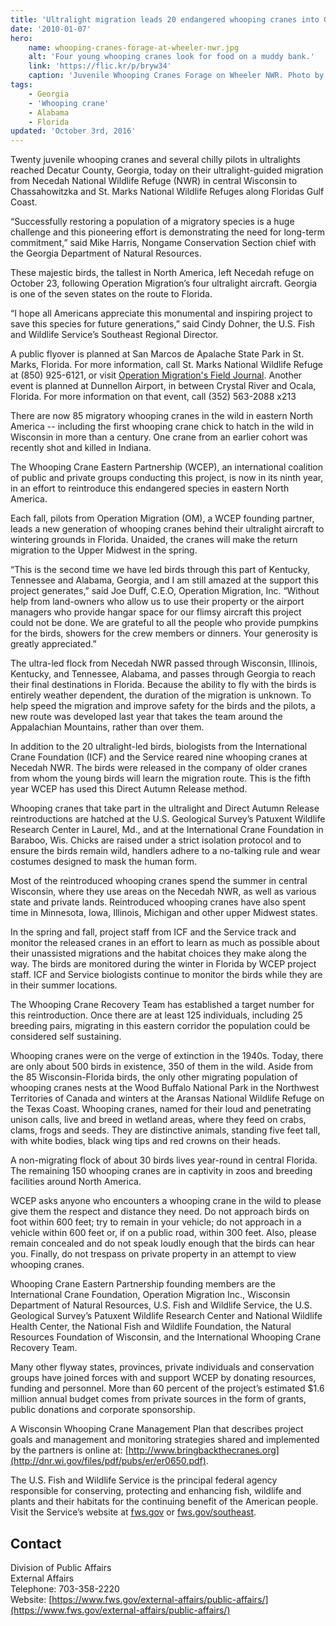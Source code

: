 ```yaml
---
title: 'Ultralight migration leads 20 endangered whooping cranes into Georgia'
date: '2010-01-07'
hero:
    name: whooping-cranes-forage-at-wheeler-nwr.jpg
    alt: 'Four young whooping cranes look for food on a muddy bank.'
    link: 'https://flic.kr/p/bryw34'
    caption: 'Juvenile Whooping Cranes Forage on Wheeler NWR. Photo by Bill Gates, USFWS.'
tags:
    - Georgia
    - 'Whooping crane'
    - Alabama
    - Florida
updated: 'October 3rd, 2016'
---
```


Twenty juvenile whooping cranes and several chilly pilots in ultralights reached Decatur County, Georgia, today on their ultralight-guided migration from Necedah National Wildlife Refuge (NWR) in central Wisconsin to Chassahowitzka and St. Marks National Wildlife Refuges along Floridas Gulf Coast.

“Successfully restoring a population of a migratory species is a huge challenge and this pioneering effort is demonstrating the need for long-term commitment,” said Mike Harris, Nongame Conservation Section chief with the Georgia Department of Natural Resources.

These majestic birds, the tallest in North America, left Necedah refuge on October 23, following Operation Migration’s four ultralight aircraft. Georgia is one of the seven states on the route to Florida.

“I hope all Americans appreciate this monumental and inspiring project to save this species for future generations,” said Cindy Dohner, the U.S. Fish and Wildlife Service’s Southeast Regional Director.

A public flyover is planned at San Marcos de Apalache State Park in St. Marks, Florida. For more information, call St. Marks National Wildlife Refuge at (850) 925-6121, or visit [Operation Migration's Field Journal](http://operationmigration.org/InTheField/?n=field-journal-operationmigration). Another event is planned at Dunnellon Airport, in between Crystal River and Ocala, Florida. For more information on that event, call (352) 563-2088 x213

There are now 85 migratory whooping cranes in the wild in eastern North America -- including the first whooping crane chick to hatch in the wild in Wisconsin in more than a century. One crane from an earlier cohort was recently shot and killed in Indiana.

The Whooping Crane Eastern Partnership (WCEP), an international coalition of public and private groups conducting this project, is now in its ninth year, in an effort to reintroduce this endangered species in eastern North America.

Each fall, pilots from Operation Migration (OM), a WCEP founding partner, leads a new generation of whooping cranes behind their ultralight aircraft to wintering grounds in Florida. Unaided, the cranes will make the return migration to the Upper Midwest in the spring.

“This is the second time we have led birds through this part of Kentucky, Tennessee and Alabama, Georgia, and I am still amazed at the support this project generates,” said Joe Duff, C.E.O, Operation Migration, Inc. “Without help from land-owners who allow us to use their property or the airport managers who provide hangar space for our flimsy aircraft this project could not be done. We are grateful to all the people who provide pumpkins for the birds, showers for the crew members or dinners. Your generosity is greatly appreciated.”

The ultra-led flock from Necedah NWR passed through Wisconsin, Illinois, Kentucky, and Tennessee, Alabama, and passes through Georgia to reach their final destinations in Florida. Because the ability to fly with the birds is entirely weather dependent, the duration of the migration is unknown. To help speed the migration and improve safety for the birds and the pilots, a new route was developed last year that takes the team around the Appalachian Mountains, rather than over them.

In addition to the 20 ultralight-led birds, biologists from the International Crane Foundation (ICF) and the Service reared nine whooping cranes at Necedah NWR. The birds were released in the company of older cranes from whom the young birds will learn the migration route. This is the fifth year WCEP has used this Direct Autumn Release method.

Whooping cranes that take part in the ultralight and Direct Autumn Release reintroductions are hatched at the U.S. Geological Survey’s Patuxent Wildlife Research Center in Laurel, Md., and at the International Crane Foundation in Baraboo, Wis. Chicks are raised under a strict isolation protocol and to ensure the birds remain wild, handlers adhere to a no-talking rule and wear costumes designed to mask the human form.

Most of the reintroduced whooping cranes spend the summer in central Wisconsin, where they use areas on the Necedah NWR, as well as various state and private lands. Reintroduced whooping cranes have also spent time in Minnesota, Iowa, Illinois, Michigan and other upper Midwest states.

In the spring and fall, project staff from ICF and the Service track and monitor the released cranes in an effort to learn as much as possible about their unassisted migrations and the habitat choices they make along the way. The birds are monitored during the winter in Florida by WCEP project staff. ICF and Service biologists continue to monitor the birds while they are in their summer locations.

The Whooping Crane Recovery Team has established a target number for this reintroduction. Once there are at least 125 individuals, including 25 breeding pairs, migrating in this eastern corridor the population could be considered self sustaining.

Whooping cranes were on the verge of extinction in the 1940s. Today, there are only about 500 birds in existence, 350 of them in the wild. Aside from the 85 Wisconsin-Florida birds, the only other migrating population of whooping cranes nests at the Wood Buffalo National Park in the Northwest Territories of Canada and winters at the Aransas National Wildlife Refuge on the Texas Coast. Whooping cranes, named for their loud and penetrating unison calls, live and breed in wetland areas, where they feed on crabs, clams, frogs and seeds. They are distinctive animals, standing five feet tall, with white bodies, black wing tips and red crowns on their heads.

A non-migrating flock of about 30 birds lives year-round in central Florida. The remaining 150 whooping cranes are in captivity in zoos and breeding facilities around North America.

WCEP asks anyone who encounters a whooping crane in the wild to please give them the respect and distance they need. Do not approach birds on foot within 600 feet; try to remain in your vehicle; do not approach in a vehicle within 600 feet or, if on a public road, within 300 feet. Also, please remain concealed and do not speak loudly enough that the birds can hear you. Finally, do not trespass on private property in an attempt to view whooping cranes.

Whooping Crane Eastern Partnership founding members are the International Crane Foundation, Operation Migration Inc., Wisconsin Department of Natural Resources, U.S. Fish and Wildlife Service, the U.S. Geological Survey’s Patuxent Wildlife Research Center and National Wildlife Health Center, the National Fish and Wildlife Foundation, the Natural Resources Foundation of Wisconsin, and the International Whooping Crane Recovery Team.

Many other flyway states, provinces, private individuals and conservation groups have joined forces with and support WCEP by donating resources, funding and personnel. More than 60 percent of the project’s estimated $1.6 million annual budget comes from private sources in the form of grants, public donations and corporate sponsorship.

A Wisconsin Whooping Crane Management Plan that describes project goals and management and monitoring strategies shared and implemented by the partners is online at: [http://www.bringbackthecranes.org](http://dnr.wi.gov/files/pdf/pubs/er/er0650.pdf).

The U.S. Fish and Wildlife Service is the principal federal agency responsible for conserving, protecting and enhancing fish, wildlife and plants and their habitats for the continuing benefit of the American people. Visit the Service’s website at [fws.gov](http://www.fws.gov/) or [fws.gov/southeast](http://www.fws.gov/southeast).

## Contact

Division of Public Affairs  
External Affairs  
Telephone: 703-358-2220  
Website: [https://www.fws.gov/external-affairs/public-affairs/](https://www.fws.gov/external-affairs/public-affairs/)
